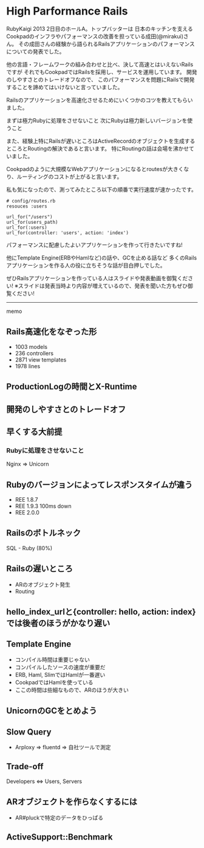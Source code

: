 # High Parformance Rails

RubyKaigi 2013 2日目のホールA。トップバッターは
日本のキッチンを支えるCookpadのインフラやパフォーマンスの改善を担っている成田(@mirakui)さん。
その成田さんの経験から語られるRailsアプリケーションのパフォーマンスについての発表でした。

他の言語・フレームワークの組み合わせと比べ、決して高速とはいえないRailsですが
それでもCookpadではRailsを採用し、サービスを運用しています。
開発のしやすさとのトレードオフなので、
このパフォーマンスを問題にRailsで開発することを諦めてはいけないと言っていました。

Railsのアプリケーションを高速化させるためにいくつかのコツを教えてもらいました。

まずは極力Rubyに処理をさせないこと
次にRubyは極力新しいバージョンを使うこと


また、経験上特にRailsが遅いところはActiveRecordのオブジェクトを生成するところとRoutingの解決であると言います。
特にRoutingの話は会場を沸かせていました。

Cookpadのように大規模なWebアプリケーションになるとroutesが大きくなり、ルーティングのコストが上がると言います。

私も気になったので、測ってみたところ以下の順番で実行速度が速かったです。

```
# config/routes.rb
resouces :users

url_for("/users")
url_for(users_path)
url_for(:users)
url_for(controller: 'users', action: 'index')
```

パフォーマンスに配慮したよいアプリケーションを作って行きたいですね!

他にTemplate Engine(ERBやHamlなど)の話や、GCを止める話など
多くのRailsアプリケーションを作る人の役に立ちそうな話が目白押しでした。

ぜひRailsアプリケーションを作っている人はスライドや発表動画を御覧ください!
※スライドは発表当時より内容が増えているので、発表を聞いた方もぜひ御覧ください!



------------------
memo



## Rails高速化をなぞった形

- 1003 models
- 236 controllers
- 2871 view templates
- 1978 lines

## ProductionLogの時間とX-Runtime

## 開発のしやすさとのトレードオフ


## 早くする大前提
### Rubyに処理をさせないこと

Nginx => Unicorn

## Rubyのバージョンによってレスポンスタイムが違う
- REE 1.8.7
- REE 1.9.3 100ms down
- REE 2.0.0

## Railsのボトルネック
SQL - Ruby (80%)

## Railsの遅いところ
- ARのオブジェクト発生
- Routing

## hello_index_urlと{controller: hello, action: index}では後者のほうがかなり遅い

## Template Engine
- コンパイル時間は重要じゃない
- コンパイルしたソースの速度が重要だ
 - ERB, Haml, SlimではHamlが一番遅い
 - CookpadではHamlを使っている
 - ここの時間は些細なもので、ARのほうが大きい

## UnicornのGCをとめよう


## Slow Query
- Arploxy => fluentd => 自社ツールで測定

## Trade-off

Developers <=> Users, Servers


## ARオブジェクトを作らなくするには
- AR#pluckで特定のデータをひっぱる

## ActiveSupport::Benchmark
